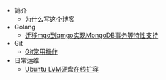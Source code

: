 * 简介
  * [ 为什么写这个博客 ](introduction/why-write-blog.md)
* Golang
  * [ 迁移mgo到qmgo实现MongoDB事务等特性支持 ](golang/move-to-qmgo.md)
* Git
  * [Git常用操作](git/git-use.md)
* 日常运维
  * [Ubuntu LVM硬盘在线扩容](operation/ubuntu-lvm-extend.md)
